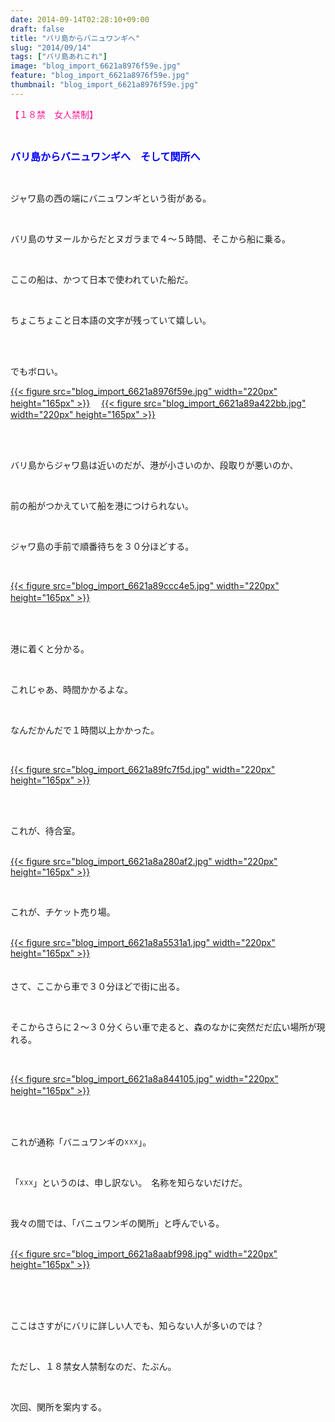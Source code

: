 ```yaml
---
date: 2014-09-14T02:28:10+09:00
draft: false
title: "バリ島からバニュワンギへ"
slug: "2014/09/14"
tags: ["バリ島あれこれ"]
image: "blog_import_6621a8976f59e.jpg"
feature: "blog_import_6621a8976f59e.jpg"
thumbnail: "blog_import_6621a8976f59e.jpg"
---
```

<p><font color="#ff1493">【１８禁　女人禁制】</font></p><br/><p><font color="#0000ff" size="3"><strong>バリ島からバニュワンギへ　そして関所へ</strong></font></p><br/><p>ジャワ島の西の端にバニュワンギという街がある。</p><br/><p>バリ島のサヌールからだとヌガラまで４～５時間、そこから船に乗る。</p><br/><p>ここの船は、かつて日本で使われていた船だ。</p><br/><p>ちょこちょこと日本語の文字が残っていて嬉しい。</p><br/><br/><p>でもボロい。</p><p><a href="blog_import_6621a898a3b85.jpg">{{< figure src="blog_import_6621a8976f59e.jpg" width="220px" height="165px" >}}</a> 　<a href="blog_import_6621a89b8e4a2.jpg">{{< figure src="blog_import_6621a89a422bb.jpg" width="220px" height="165px" >}}</a> </p><br/><br/><p>バリ島からジャワ島は近いのだが、港が小さいのか、段取りが悪いのか、</p><br/><p>前の船がつかえていて船を港につけられない。</p><br/><p>ジャワ島の手前で順番待ちを３０分ほどする。</p><br/><p><a href="blog_import_6621a89e50e19.jpg">{{< figure src="blog_import_6621a89ccc4e5.jpg" width="220px" height="165px" >}}</a> 　</p><br/><br/><p>港に着くと分かる。</p><br/><p>これじゃあ、時間かかるよな。</p><br/><p>なんだかんだで１時間以上かかった。</p><br/><p><a href="blog_import_6621a8a10bb14.jpg">{{< figure src="blog_import_6621a89fc7f5d.jpg" width="220px" height="165px" >}}</a> </p><br/><br/><p>これが、待合室。</p><p><br/><a href="blog_import_6621a8a3d395c.jpg">{{< figure src="blog_import_6621a8a280af2.jpg" width="220px" height="165px" >}}</a> <br/></p><br/><p>これが、チケット売り場。</p><p><br/><a href="blog_import_6621a8a69e423.jpg">{{< figure src="blog_import_6621a8a5531a1.jpg" width="220px" height="165px" >}}</a> <br/><br/><br/>さて、ここから車で３０分ほどで街に出る。</p><br/><p>そこからさらに２～３０分くらい車で走ると、森のなかに突然だだ広い場所が現れる。</p><br/><p><a href="blog_import_6621a8a97c2b3.jpg">{{< figure src="blog_import_6621a8a844105.jpg" width="220px" height="165px" >}}</a> 　<br/><br/></p><br/><p>これが通称「バニュワンギの☓☓☓」。</p><br/><p>「☓☓☓」というのは、申し訳ない。　名称を知らないだけだ。</p><br/><p>我々の間では、「バニュワンギの関所」と呼んでいる。</p><p><br/><a href="blog_import_6621a8abf2d43.jpg">{{< figure src="blog_import_6621a8aabf998.jpg" width="220px" height="165px" >}}</a> </p><br/><br/><br/><p>ここはさすがにバリに詳しい人でも、知らない人が多いのでは？</p><br/><p>ただし、１８禁女人禁制なのだ、たぶん。</p><br/><p>次回、関所を案内する。</p><br/><br/><br/><br/><br/><br/>

